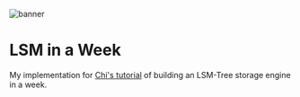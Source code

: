 ![banner](./mini-lsm-book/src/mini-lsm-logo.png)

# LSM in a Week
My implementation for [Chi's tutorial](https://github.com/skyzh/mini-lsm) of building an LSM-Tree storage engine in a week.
